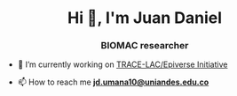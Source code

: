 <h1 align="center">Hi 👋, I'm Juan Daniel</h1>
<h3 align="center">BIOMAC researcher</h3>


- 🔭 I’m currently working on [TRACE-LAC/Epiverse Initiative](https://data.org/initiatives/epiverse/)

- 📫 How to reach me **jd.umana10@uniandes.edu.co**
